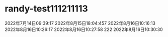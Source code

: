 # randy-test111211113
2022年7月14日09:39:17
2022年8月15日18:04:457
2022年8月16日10:16:13
2022年8月16日10:26:17
2022年8月16日10:27:58
222
2022年8月16日10:30:30
